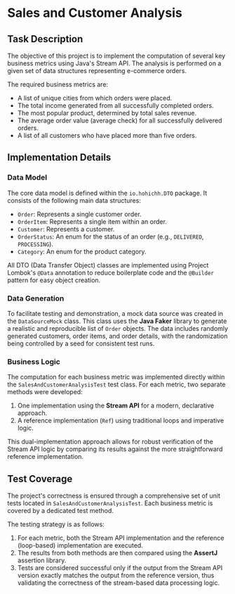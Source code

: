 # Sales and Customer Analysis

## Task Description

The objective of this project is to implement the computation of several key business metrics using Java's Stream API. The analysis is performed on a given set of data structures representing e-commerce orders.

The required business metrics are:
- A list of unique cities from which orders were placed.
- The total income generated from all successfully completed orders.
- The most popular product, determined by total sales revenue.
- The average order value (average check) for all successfully delivered orders.
- A list of all customers who have placed more than five orders.

## Implementation Details

### Data Model

The core data model is defined within the `io.hohichh.DTO` package. It consists of the following main data structures:

-   `Order`: Represents a single customer order.
-   `OrderItem`: Represents a single item within an order.
-   `Customer`: Represents a customer.
-   `OrderStatus`: An enum for the status of an order (e.g., `DELIVERED`, `PROCESSING`).
-   `Category`: An enum for the product category.

All DTO (Data Transfer Object) classes are implemented using Project Lombok's `@Data` annotation to reduce boilerplate code and the `@Builder` pattern for easy object creation.

### Data Generation

To facilitate testing and demonstration, a mock data source was created in the `DataSourceMock` class. This class uses the **Java Faker** library to generate a realistic and reproducible list of `Order` objects. The data includes randomly generated customers, order items, and order details, with the randomization being controlled by a seed for consistent test runs.

### Business Logic

The computation for each business metric was implemented directly within the `SalesAndCustomerAnalysisTest` test class. For each metric, two separate methods were developed:
1.  One implementation using the **Stream API** for a modern, declarative approach.
2.  A reference implementation (`Ref`) using traditional loops and imperative logic.

This dual-implementation approach allows for robust verification of the Stream API logic by comparing its results against the more straightforward reference implementation.

## Test Coverage

The project's correctness is ensured through a comprehensive set of unit tests located in `SalesAndCustomerAnalysisTest`. Each business metric is covered by a dedicated test method.

The testing strategy is as follows:
1.  For each metric, both the Stream API implementation and the reference (loop-based) implementation are executed.
2.  The results from both methods are then compared using the **AssertJ** assertion library.
3.  Tests are considered successful only if the output from the Stream API version exactly matches the output from the reference version, thus validating the correctness of the stream-based data processing logic.